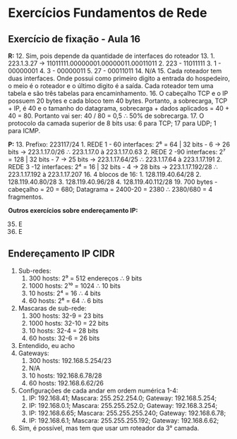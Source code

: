 # Exercícios Fundamentos de Rede


## Exercício de fixação - Aula 16

**R:**
12. Sim, pois depende da quantidade de interfaces do roteador
13. 
	1. 223.1.3.27 → 11011111.00000001.00000011.00011011
	2. 223 - 11011111
	3. 1 - 00000001
	4. 3 - 00000011
	5. 27 - 00011011
14. N/A
15. Cada roteador tem duas interfaces. Onde possui como primeiro digito a entrada do hospedeiro, o meio é o roteador e o último digito é a saída. Cada roteador tem uma tabela e são três tabelas para encaminhamento.
16. O cabeçalho TCP e o IP possuem 20 bytes e cada bloco tem 40 bytes. Portanto, a sobrecarga, TCP + IP, é 40 e o tamanho do datagrama, sobrecarga + dados aplicados = 40 + 40 = 80. Portanto vai ser: 40 / 80 = 0,5 ∴ 50% de sobrecarga.
17. O protocolo da camada superior de 8 bits usa: 6 para  TCP; 17 para UDP; 1 para ICMP.

**P:**
13. Prefixo: 223117/24
	1. REDE 1 - 60 interfaces: 2⁶ = 64 | 32 bits - 6 → 26 bits → 223.1.17.0/26 ∴ 223.1.17.0 à  223.1.17.0.63
	2. REDE 2 -90 interfaces: 2⁷ = 128 | 32 bits - 7 →  25 bits →  223.1.17.64/25 ∴ 223.1.17.64 à 223.1.17.191
	2. REDE 3 -12 interfaces: 2⁴ = 16 | 32 bits - 4 → 28 bits  → 223.1.17.192/28 ∴ 223.1.17.192 à 223.1.17.207
16. 4 blocos de 16: 
	1. 128.119.40.64/28
	2. 128.119.40.80/28
	3. 128.119.40.96/28
	4. 128.119.40.112/28
19. 700 bytes - cabeçalho = 20 = 680; Datagrama = 2400-20 = 2380 ∴ 2380/680 = 4 fragmentos.

**Outros exercícios sobre endereçamento IP:**

35. E
44. E

## Endereçamento IP CIDR

1. Sub-redes:
	1. 300 hosts: 2⁹ = 512 endereços ∴ 9 bits
	2. 1000 hosts: 2¹⁰ = 1024 ∴ 10 bits
	3. 10 hosts: 2⁴ = 16 ∴ 4 bits
	4. 60 hosts: 2⁶ = 64 ∴ 6 bits
2. Mascaras de sub-rede:
	1. 300 hosts: 32-9 = 23 bits
	2. 1000 hosts: 32-10 = 22 bits
	3. 10 hosts: 32-4 = 28 bits
	4. 60 hosts: 32-6 = 26 bits
3. Entendido, eu acho
4. Gateways:
	1. 300 hosts: 192.168.5.254/23
	2. N/A
	3. 10 hosts: 192.168.6.78/28
	4. 60 hosts:  192.168.6.62/26
5. Configurações de cada andar em ordem numérica 1-4:
	1. IP: 192.168.41; Mascara: 255.252.254.0; Gateway: 192.168.5.254;
	2. IP: 192.168.0.1; Mascara: 255.255.252.0; Gateway: 192.168.3.254;
	3. IP: 192.168.6.65; Mascara: 255.255.255.240; Gateway: 192.168.6.78;
	4. IP: 192.168.6.1; Mascara: 255.255.255.192; Gateway: 192.168.6.62;
6. Sim, é possível, mas tem que usar um roteador da 3° camada.

